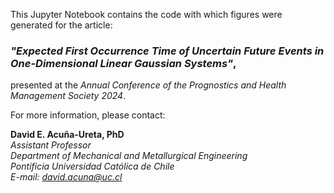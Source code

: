 This Jupyter Notebook contains the code with which figures were generated for the article:

### ***"Expected First Occurrence Time of Uncertain Future Events in One-Dimensional Linear Gaussian Systems"***,

presented at the *Annual Conference of the Prognostics and Health Management Society 2024*.

For more information, please contact:

**David E. Acuña-Ureta, PhD**\
*Assistant Professor*\
*Department of Mechanical and Metallurgical Engineering*\
*Pontificia Universidad Católica de Chile*\
*E-mail: david.acuna@uc.cl*
